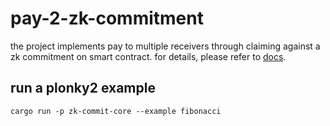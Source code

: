 # pay-2-zk-commitment
the project implements pay to multiple receivers through claiming against a zk commitment on smart contract. for details, please refer to [docs](docs/design.md).

## run a plonky2 example
```
cargo run -p zk-commit-core --example fibonacci
```